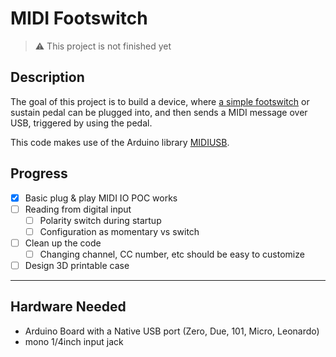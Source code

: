 # MIDI Footswitch
> ⚠️ This project is not finished yet

## Description
The goal of this project is to build a device, where [a simple footswitch](https://archive.is/ykACL/2fbe0dc294888a247c4ef17947f29507e65076bb.jpg) or sustain pedal can be plugged into, and then sends a MIDI message over USB, triggered by using the pedal.

This code makes use of the Arduino library [MIDIUSB](https://github.com/arduino-libraries/MIDIUSB).

## Progress
- [x] Basic plug & play MIDI IO POC works
- [ ] Reading from digital input
  - [ ] Polarity switch during startup
  - [ ] Configuration as momentary vs switch 
- [ ] Clean up the code
  - [ ] Changing channel, CC number, etc should be easy to customize
- [ ] Design 3D printable case

---

## Hardware Needed
- Arduino Board with a Native USB port (Zero, Due, 101, Micro, Leonardo)
- mono 1/4inch input jack
